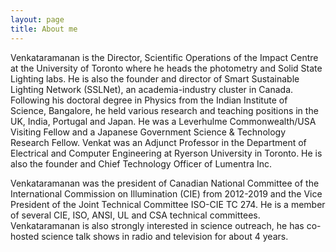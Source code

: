 ```yaml
---
layout: page
title: About me
---
```


Venkataramanan is the Director, Scientific Operations of the Impact Centre at the University of Toronto where he heads the photometry and Solid State Lighting labs.   He is also the founder and director of Smart Sustainable Lighting Network (SSLNet), an academia-industry cluster in Canada.  Following his doctoral degree in Physics from the Indian Institute of Science, Bangalore, he held various research and teaching positions in the UK, India, Portugal and Japan. He was a Leverhulme Commonwealth/USA Visiting Fellow and a Japanese Government Science & Technology Research Fellow. Venkat was an Adjunct Professor in the Department of Electrical and Computer Engineering at Ryerson University in Toronto. He is also the founder and Chief Technology Officer of Lumentra Inc.  

Venkataramanan was the president of Canadian National Committee of the International Commission on Illumination (CIE) from 2012-2019 and the Vice President of the Joint Technical Committee ISO-CIE TC 274.  He is a member of several CIE, ISO, ANSI, UL and CSA technical committees. Venkataramanan is also strongly interested in science outreach, he has co-hosted science talk shows in radio and television for about 4 years. 


